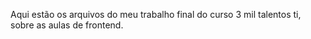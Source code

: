 Aqui estão os arquivos do meu trabalho final do curso 3 mil talentos ti, sobre as aulas de frontend.
